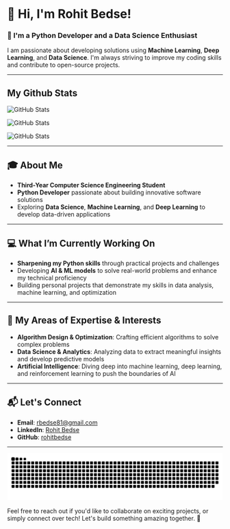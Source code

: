 # 👋 Hi, I'm **Rohit Bedse**!

### 🚀 I'm a Python Developer and a Data Science Enthusiast
I am passionate about developing solutions using **Machine Learning**, **Deep Learning**, and **Data Science**. I'm always striving to improve my coding skills and contribute to open-source projects.

---

## My Github Stats

![GitHub Stats](https://github-readme-stats.vercel.app/api?username=rohitbedse)

![GitHub Stats](https://github-readme-streak-stats.herokuapp.com/?user=rohitbedse)

![GitHub Stats](https://github-readme-stats.vercel.app/api/top-langs/?username=rohitbedse)

---

## 🎓 About Me
- **Third-Year Computer Science Engineering Student**
- **Python Developer** passionate about building innovative software solutions
- Exploring **Data Science**, **Machine Learning**, and **Deep Learning** to develop data-driven applications

---

## 💻 What I’m Currently Working On
- **Sharpening my Python skills** through practical projects and challenges
- Developing **AI & ML models** to solve real-world problems and enhance my technical proficiency
- Building personal projects that demonstrate my skills in data analysis, machine learning, and optimization

---

## 🔧 My Areas of Expertise & Interests
- **Algorithm Design & Optimization**: Crafting efficient algorithms to solve complex problems
- **Data Science & Analytics**: Analyzing data to extract meaningful insights and develop predictive models
- **Artificial Intelligence**: Diving deep into machine learning, deep learning, and reinforcement learning to push the boundaries of AI

---

## 📬 Let's Connect
- **Email**: [rbedse81@gmail.com](mailto:rbedse81@gmail.com)
- **LinkedIn**: [Rohit Bedse](https://www.linkedin.com/in/rohit-bedse-086b86262)
- **GitHub**: [rohitbedse](https://github.com/rohitbedse)

---

<div align="center">

  
 ![snake gif](https://github.com/rohitbedse/rohitbedse/blob/output/github-snake-dark.svg)
  
</div>

Feel free to reach out if you'd like to collaborate on exciting projects, or simply connect over tech! Let's build something amazing together. 🚀



